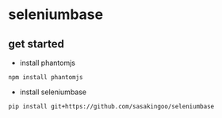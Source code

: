 # seleniumbase

## get started

* install phantomjs
```
npm install phantomjs
```

* install seleniumbase
```
pip install git+https://github.com/sasakingoo/seleniumbase
```
